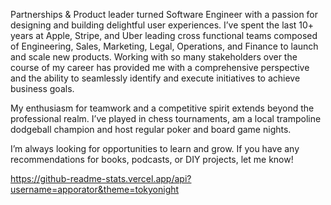 Partnerships & Product leader turned Software Engineer with a passion for designing and building delightful user experiences. I’ve spent the last 10+ years at Apple, Stripe, and Uber leading cross functional teams composed of Engineering, Sales, Marketing, Legal, Operations, and Finance to launch and scale new products. Working with so many stakeholders over the course of my career has provided me with a comprehensive perspective and the ability to seamlessly identify and execute initiatives to achieve business goals.

My enthusiasm for teamwork and a competitive spirit extends beyond the professional realm. I’ve played in chess tournaments, am a local trampoline dodgeball champion and host regular poker and board game nights.

I’m always looking for opportunities to learn and grow. If you have any recommendations for books, podcasts, or DIY projects, let me know!

https://github-readme-stats.vercel.app/api?username=apporator&theme=tokyonight
